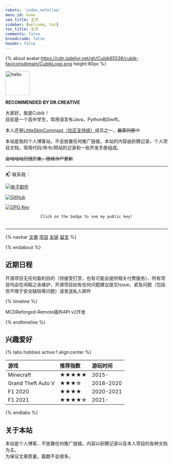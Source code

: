 ```yaml
---
robots: 'index,nofollow'
menu_id: home
seo_title: 主页
sidebar: [welcome, toc]
toc_title: 主页
comments: false
breadcrumb: false
header: false
---
```


{% about avatar:https://cdn.jsdelivr.net/gh/Cubik65536/cubik-favicons@main/CubikLogo.png height:80px %}

<img height="75px" alt="hello" src="https://cdn.jsdelivr.net/gh/Cubik65536/cubik-favicons@main/hello-cubik.png">

**RECOMMENDED BY DR.CREATIVE**

大家好，我是Cubik！<br/>目前是一个高中学生，常用语言有Java，Python和Swift。

本人还是[LittleSkinCommspt（社区支持组）](https://github.com/LittleSkinCommspt)成员之一，~~最菜的那个~~

本站是我的个人博客站，不会放置任何推广链接。本站的内容由折腾记录，个人项目文档，常用代码/命令/网站的记录和一些开发手册组成。

~~会咕咕咕的很厉害，随缘诈尸更新~~

------

📬 联系我：

[![电子邮件](https://img.shields.io/badge/电子邮件-cubik65536%40cubik65356.top-informational?style=for-the-badge)](mailto:cubik65536@cubik65356.top)

[![GitHub](https://img.shields.io/badge/GitHub-Cubik65536-4078c0?style=for-the-badge&logo=github&logoColor=white)](https://github.com/Cubik65536)

[![GPG Key](https://img.shields.io/badge/我的GPG指纹-7C58%20C98C%203AB8%20004E%20046C%2016FA%204462%209FF0%20C890%20D359-%23FA7343?style=for-the-badge)](https://raw.githubusercontent.com/Cubik65536/Cubik65536/main/gpg-public-key.txt)

<div style="text-align: center"><code>Click on the badge to see my public key!</code></div>

<br/>

------

{% navbar [文章](/blog/) [项目](/wiki/) [友链](/friends/) [留言](/more#comments) %}

{% endabout %}

## 近期日程

开源项目无任何盈利目的（但接受打赏，也有可能会提供相关付费服务），所有项目均会在闲暇之余维护，开源项目如有任何问题建议提交Issue，紧急问题（包括但不限于安全缺陷等问题）请发送私人邮件

{% timeline %}

<!-- node MCDReforged-Remote -->

MCDReforged-Remote插件API v2开发

{% endtimeline %}

## 兴趣爱好

{% tabs hobbies active:1 align:center %}

<!-- tab 游戏 -->

| 游戏 | 推荐指数 |游玩时间 |
|:-----|:--------|:--------|
| Minecraft | ★★★★★ | 2015- |
| Grand Theft Auto V | ★★★☆ | 2018-2020 |
| F1 2020 | ★★★★ | 2020-2021 |
| F1 2021 | ★★★★☆ | 2021- |

{% endtabs %}

## 关于本站

本站是个人博客，不放置任何推广链接。内容以折腾记录以及本人项目的各种文档为主。<br/>为保证文章质量，篇数不会很多。
